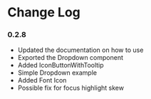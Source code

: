 # Change Log

### 0.2.8
* Updated the documentation on how to use
* Exported the Dropdown component
* Added IconButtonWithTooltip
* Simple Dropdown example
* Added Font Icon
* Possible fix for focus highlight skew

